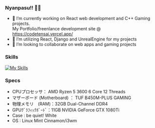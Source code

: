 ### Nyanpasu!! 👋😺
- 🔭 I’m currently working on React web development and C++ Gaming projects.  
  My Portfolio/freenlance development site @ https://codetensai.vercel.app/
- 🌱 I’m utilizing React, Django and UnrealEngine for my projects
- 👯 I’m looking to collaborate on web apps and gaming projects

### Skills
[![My Skills](https://skillicons.dev/icons?i=git,aws,docker,vim,c,cpp,cs,django,unreal,bash,react,htmx&perline=4)](https://skillicons.dev)

### Specs
- CPUプロセッサ： AMD Ryzen 5 3600 6 Core 12 Threads 
- マザーボード (Motherboard) ： TUF B450M-PLUS GAMING 
- 物理メモリ　(RAM)：32GB Dual-Channel DDR4 
- GPUｸﾞﾗﾌｨｯｸﾎﾞｰﾄﾞ：11GB NVIDIA GeForce GTX 1080Ti 
- Case : be quiet! White 
- OS : Linux Mint Cinnamon/i3wm

